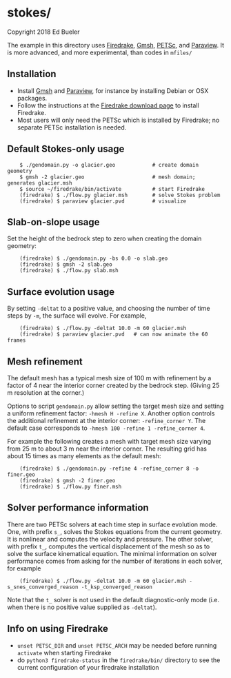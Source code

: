 stokes/
=======

Copyright 2018 Ed Bueler

The example in this directory uses [Firedrake](https://www.firedrakeproject.org/), [Gmsh](http://gmsh.info/), [PETSc](http://www.mcs.anl.gov/petsc/), and [Paraview](https://www.paraview.org/).  It is more advanced, and more experimental, than codes in `mfiles/`

Installation
------------

  * Install [Gmsh](http://gmsh.info/) and [Paraview](https://www.paraview.org/),
    for instance by installing Debian or OSX packages.
  * Follow the instructions at the
    [Firedrake download page](https://www.firedrakeproject.org/download.html)
    to install Firedrake.
  * Most users will only need the PETSc which is installed by Firedrake; no
    separate PETSc installation is needed.

Default Stokes-only usage
-------------------------

        $ ./gendomain.py -o glacier.geo            # create domain geometry
        $ gmsh -2 glacier.geo                      # mesh domain; generates glacier.msh
        $ source ~/firedrake/bin/activate          # start Firedrake
        (firedrake) $ ./flow.py glacier.msh        # solve Stokes problem
        (firedrake) $ paraview glacier.pvd         # visualize

Slab-on-slope usage
-------------------

Set the height of the bedrock step to zero when creating the domain geometry:

        (firedrake) $ ./gendomain.py -bs 0.0 -o slab.geo
        (firedrake) $ gmsh -2 slab.geo
        (firedrake) $ ./flow.py slab.msh

Surface evolution usage
-----------------------

By setting `-deltat` to a positive value, and choosing the number of time steps by `-m`, the surface will evolve.  For example,

        (firedrake) $ ./flow.py -deltat 10.0 -m 60 glacier.msh
        (firedrake) $ paraview glacier.pvd   # can now animate the 60 frames

Mesh refinement
---------------

The default mesh has a typical mesh size of 100 m with refinement by a factor of 4 near the interior corner created by the bedrock step.  (Giving 25 m resolution at the corner.)

Options to script `gendomain.py` allow setting the target mesh size and setting a uniform refinement factor: `-hmesh H -refine X`.  Another option controls the additional refinement at the interior corner: `-refine_corner Y`.  The default case corresponds to `-hmesh 100 -refine 1 -refine_corner 4`.

For example the following creates a mesh with target mesh size varying from 25 m to about 3 m near the interior corner.  The resulting grid has about 15 times as many elements as the default mesh:

        (firedrake) $ ./gendomain.py -refine 4 -refine_corner 8 -o finer.geo
        (firedrake) $ gmsh -2 finer.geo
        (firedrake) $ ./flow.py finer.msh

Solver performance information
------------------------------

There are two PETSc solvers at each time step in surface evolution mode.  One, with prefix `s_`, solves the Stokes equations from the current geometry.  It is nonlinear and computes the velocity and pressure.  The other solver, with prefix `t_`, computes the vertical displacement of the mesh so as to solve the surface kinematical equation.  The minimal information on solver performance comes from asking for the number of iterations in each solver, for example

        (firedrake) $ ./flow.py -deltat 10.0 -m 60 glacier.msh -s_snes_converged_reason -t_ksp_converged_reason

Note that the `t_` solver is not used in the default diagnostic-only mode (i.e. when there is no positive value supplied as `-deltat`).

Info on using Firedrake
-----------------------

  * `unset PETSC_DIR` and `unset PETSC_ARCH` may be needed before running `activate` when starting Firedrake
  * do `python3 firedrake-status` in the `firedrake/bin/` directory to see the current configuration of your firedrake installation


